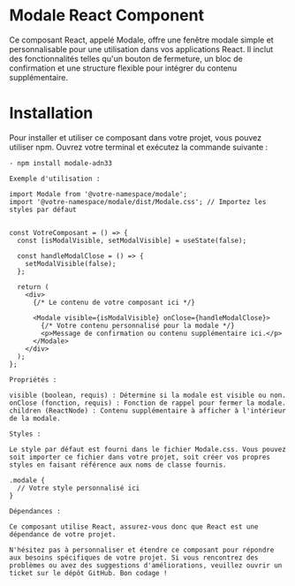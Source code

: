 # Modale React Component

Ce composant React, appelé Modale, offre une fenêtre modale simple et personnalisable pour une utilisation dans vos applications React. Il inclut des fonctionnalités telles qu'un bouton de fermeture, un bloc de confirmation et une structure flexible pour intégrer du contenu supplémentaire.

# Installation

Pour installer et utiliser ce composant dans votre projet, vous pouvez utiliser npm. Ouvrez votre terminal et exécutez la commande suivante :

```terminale :
- npm install modale-adn33

Exemple d'utilisation :

import Modale from '@votre-namespace/modale';
import '@votre-namespace/modale/dist/Modale.css'; // Importez les styles par défaut


const VotreComposant = () => {
  const [isModalVisible, setModalVisible] = useState(false);

  const handleModalClose = () => {
    setModalVisible(false);
  };

  return (
    <div>
      {/* Le contenu de votre composant ici */}

      <Modale visible={isModalVisible} onClose={handleModalClose}>
        {/* Votre contenu personnalisé pour la modale */}
        <p>Message de confirmation ou contenu supplémentaire ici.</p>
      </Modale>
    </div>
  );
};

Propriétés :

visible (boolean, requis) : Détermine si la modale est visible ou non.
onClose (fonction, requis) : Fonction de rappel pour fermer la modale.
children (ReactNode) : Contenu supplémentaire à afficher à l'intérieur de la modale.

Styles :

Le style par défaut est fourni dans le fichier Modale.css. Vous pouvez soit importer ce fichier dans votre projet, soit créer vos propres styles en faisant référence aux noms de classe fournis.

.modale {
  // Votre style personnalisé ici
}

Dépendances :

Ce composant utilise React, assurez-vous donc que React est une dépendance de votre projet.

N'hésitez pas à personnaliser et étendre ce composant pour répondre aux besoins spécifiques de votre projet. Si vous rencontrez des problèmes ou avez des suggestions d'améliorations, veuillez ouvrir un ticket sur le dépôt GitHub. Bon codage !
```
